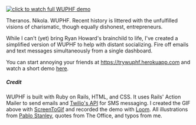[![click to watch full WUPHF demo](doc/demo.gif)](https://www.loom.com/share/759910bec8554d188d19a0c7bafe9862)

Theranos. Nikola. WUPHF. Recent history is littered with the unfulfilled visions of charismatic, though equally dishonest, entrepreneurs.

While I can't (yet) bring Ryan Howard's brainchild to life, I've created a simplified version of WUPHF to help with distant socializing. Fire off emails and text messages simultaneously from a single dashboard.

You can start annoying your friends at <https://trywuphf.herokuapp.com> and watch a short demo [here](loom.com/share/759910bec8554d188d19a0c7bafe9862).

##### Credit
WUPHF is built with Ruby on Rails, HTML, and CSS. It uses Rails' Action Mailer to send emails and [Twilio's API](https://www.twilio.com/docs/sms/quickstart/ruby) for SMS messaging. I created the GIF above with [ScreenToGif](https://www.screentogif.com/) and recorded the demo with [Loom](www.loom.com). All illustrations from [Pablo Stanley](https://www.opendoodles.com/), quotes from The Office, and typos from me.
